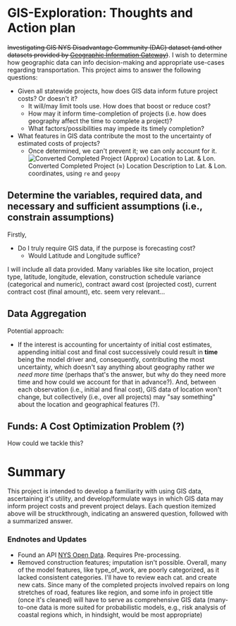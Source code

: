 # **GIS-Exploration**: Thoughts and Action plan
~~Investigating GIS NYS Disadvantage Community (DAC) dataset (and other datasets provided by [Geographic Information Gateway](https://opdgig.dos.ny.gov/search))~~. I wish to determine how geographic data can info decision-making and appropriate use-cases regarding transportation. This project aims to answer the following questions:
* Given all statewide projects, how does GIS data inform future project costs? Or doesn't it?
  * It will/may limit tools use. How does that boost or reduce cost?
  * How may it inform time-completion of projects (i.e. how does geography affect the time to complete a project)?
  * What factors/possibilities may impede its timely completion?
* What features in GIS data contribute the most to the uncertainty of estimated costs of projects?
  * Once determined, we can't prevent it; we can only account for it.
![Converted Completed Project (Approx) Location to Lat. & Lon.](https://github.com/user-attachments/assets/c6167cd2-b7c9-465a-81a1-daf9e9aded0a)
Converted Completed Project ($\approx$) Location Description to Lat. & Lon. coordinates, using `re` and `geopy`
## Determine the variables, required data, and **necessary** and **sufficient** assumptions (i.e., constrain assumptions)
Firstly,
* Do I truly require GIS data, if the purpose is forecasting cost?
  * Would Latitude and Longitude suffice?
 
I will include all data provided. Many variables like site location, project type, latitude, longitude, elevation, construction schedule variance (categorical and numeric), contract award cost (projected cost), current contract cost (final amount), etc. seem very relevant...
## Data Aggregation
Potential approach:
* If the interest is accounting for uncertainty of initial cost estimates, appending initial cost and final cost successively could result in **time** being the model driver and, consequently, contributing the most uncertainty, which doesn't say anything about geography rather *we need more time* (perhaps that's the answer, but why do they need more time and how could we account for that in advance?). And, between each observation (i.e., initial and final cost), GIS data of location won't change, but collectively (i.e., over all projects) may "say something" about the location and geographical features (?).
## **Funds**: A Cost Optimization Problem (?)
How could we tackle this? 
# Summary
This project is intended to develop a familiarity with using GIS data, ascertaining it's utility, and develop/formulate ways in which GIS data may inform project costs and prevent project delays. Each question itemized above will be struckthrough, indicating an answered question, followed with a summarized answer. 
### Endnotes and Updates
* Found an API [NYS Open Data](https://dev.socrata.com/foundry/data.ny.gov/rz8t-4kmq). Requires Pre-processing.
* Removed construction features; imputation isn't possible. Overall, many of the model features, like type_of_work, are poorly categorized, as it lacked consistent categories. I'll have to review each cat. and create new cats. Since many of the completed projects involved repairs on long stretches of road, features like region, and some info in project title (once it's cleaned) will have to serve as comprehensive GIS data (many-to-one data is more suited for probabilistic models, e.g., risk analysis of coastal regions which, in hindsight, would be most appropriate)
